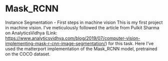 # Mask_RCNN
Instance Segmentation - First steps in machine vision
This is my first project in machine vision. I've meticulously followed the article from Pulkit Sharma on AnalyticsVidhya (Link: https://www.analyticsvidhya.com/blog/2019/07/computer-vision-implementing-mask-r-cnn-image-segmentation/) for this task. Here I've used the matterport implementation of the Mask_RCNN model, pretrained on the COCO dataset.
